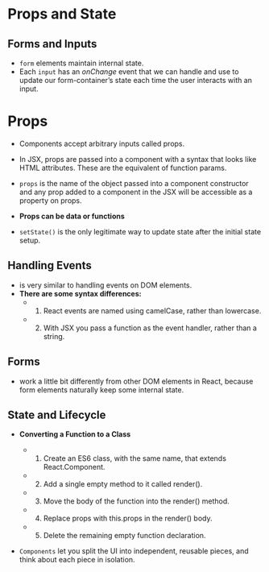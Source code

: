 # Props and State

## Forms and Inputs
  - `form` elements maintain internal state.
  - Each `input` has an *onChange* event that we can handle and use to update our form-container’s state each time the user interacts with an input.

# Props

  - Components accept arbitrary inputs called props.
  -  In JSX, props are passed into a component with a syntax that looks like HTML attributes. These are the equivalent of function params.
  - `props` is the name of the object passed into a component constructor and any prop added to a component in the JSX will be accessible as a property on props.
  - **Props can be data or functions**

- `setState()` is the only legitimate way to update state after the initial state setup. 

## Handling Events 
  - is very similar to handling events on DOM elements.
  - **There are some syntax differences:** 
    - 1. React events are named using camelCase, rather than lowercase.
    - 2. With JSX you pass a function as the event handler, rather than a string.

## Forms
  - work a little bit differently from other DOM elements in React, because form elements naturally keep some internal state. 

## State and Lifecycle
   - **Converting a Function to a Class**
      - 1. Create an ES6 class, with the same name, that extends React.Component.
      - 2. Add a single empty method to it called render().
      - 3. Move the body of the function into the render() method.
      - 4. Replace props with this.props in the render() body.
      - 5. Delete the remaining empty function declaration.



- `Components` let you split the UI into independent, reusable pieces, and think about each piece in isolation. 

 
